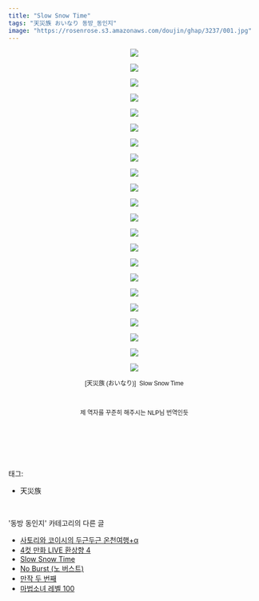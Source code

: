 ```yaml
---
title: "Slow Snow Time"
tags: "天災族 おいなり 동방_동인지"
image: "https://rosenrose.s3.amazonaws.com/doujin/ghap/3237/001.jpg"
---
```

<div class="article">
<p style="text-align: center; clear: none; float: none;"><img src="{{ site.imgserver1 }}/ghap/3237/001.jpg"/></p>
<p style="text-align: center; clear: none; float: none;"><img src="{{ site.imgserver1 }}/ghap/3237/002.jpg"/></p>
<p style="text-align: center; clear: none; float: none;"><img src="{{ site.imgserver1 }}/ghap/3237/003.jpg"/></p>
<p style="text-align: center; clear: none; float: none;"><img src="{{ site.imgserver1 }}/ghap/3237/004.jpg"/></p>
<p style="text-align: center; clear: none; float: none;"><img src="{{ site.imgserver1 }}/ghap/3237/005.jpg"/></p>
<p style="text-align: center; clear: none; float: none;"><img src="{{ site.imgserver1 }}/ghap/3237/006.jpg"/></p>
<p style="text-align: center; clear: none; float: none;"><img src="{{ site.imgserver1 }}/ghap/3237/007.jpg"/></p>
<p style="text-align: center; clear: none; float: none;"><img src="{{ site.imgserver1 }}/ghap/3237/008.jpg"/></p>
<p style="text-align: center; clear: none; float: none;"><img src="{{ site.imgserver1 }}/ghap/3237/009.jpg"/></p>
<p style="text-align: center; clear: none; float: none;"><img src="{{ site.imgserver1 }}/ghap/3237/010.jpg"/></p>
<p style="text-align: center; clear: none; float: none;"><img src="{{ site.imgserver1 }}/ghap/3237/011.jpg"/></p>
<p style="text-align: center; clear: none; float: none;"><img src="{{ site.imgserver1 }}/ghap/3237/012.jpg"/></p>
<p style="text-align: center; clear: none; float: none;"><img src="{{ site.imgserver1 }}/ghap/3237/013.jpg"/></p>
<p style="text-align: center; clear: none; float: none;"><img src="{{ site.imgserver1 }}/ghap/3237/014.jpg"/></p>
<p style="text-align: center; clear: none; float: none;"><img src="{{ site.imgserver1 }}/ghap/3237/015.jpg"/></p>
<p style="text-align: center; clear: none; float: none;"><img src="{{ site.imgserver1 }}/ghap/3237/016.jpg"/></p>
<p style="text-align: center; clear: none; float: none;"><img src="{{ site.imgserver1 }}/ghap/3237/017.jpg"/></p>
<p style="text-align: center; clear: none; float: none;"><img src="{{ site.imgserver1 }}/ghap/3237/018.jpg"/></p>
<p style="text-align: center; clear: none; float: none;"><img src="{{ site.imgserver1 }}/ghap/3237/019.jpg"/></p>
<p style="text-align: center; clear: none; float: none;"><img src="{{ site.imgserver1 }}/ghap/3237/020.jpg"/></p>
<p style="text-align: center; clear: none; float: none;"><img src="{{ site.imgserver1 }}/ghap/3237/021.jpg"/></p>
<p style="text-align: center; clear: none; float: none;"><img src="{{ site.imgserver1 }}/ghap/3237/022.jpg"/></p>
<p style="text-align: center; clear: none; float: none;"><span style="font-family: Arial, 돋움, Dotum, AppleGothic, sans-serif; font-size: 12px;">[天災族 (おいなり)]  </span><font face="Arial, 돋움, Dotum, AppleGothic, sans-serif"><span style="font-size: 12px;">Slow Snow Time</span></font></p>
<p style="text-align: center; clear: none; float: none;"><font face="Arial, 돋움, Dotum, AppleGothic, sans-serif"><span style="font-size: 12px;"><br/></span></font></p>
<p style="text-align: center; clear: none; float: none;"><font face="Arial, 돋움, Dotum, AppleGothic, sans-serif"><span style="font-size: 12px;">제 역자를 꾸준히 해주시는 NLP님 번역인듯</span></font></p>
<p style="text-align: center; clear: none; float: none;"><font face="Arial, 돋움, Dotum, AppleGothic, sans-serif"><span style="font-size: 12px;"><br/></span></font></p>
<p><br/></p>
</div><br/>
<div class="tagTrail">
<p>태그: </p>
<ul>
<li>天災族</li>
</ul>
</div><br/>
<div class="another">
<p>'동방 동인지' 카테고리의 다른 글</p>
<ul>
<li><a href="/ghap_3239">사토리와 코이시의 두근두근 온천여행+α</a></li>
<li><a href="/ghap_3238">4컷 만화 LIVE 환상향 4</a></li>
<li><a href="/ghap_3237">Slow Snow Time</a></li>
<li><a href="/ghap_3236">No Burst (노 버스트)</a></li>
<li><a href="/ghap_3235">만작 두 번째</a></li>
<li><a href="/ghap_3234">마법소녀 레벨 100</a></li>
</ul>
</div><br/>
<div class="cb_module cb_fluid">
<div class="cb_wrt cb_profile">
</div><!-- commentList close -->
</div><br/>
